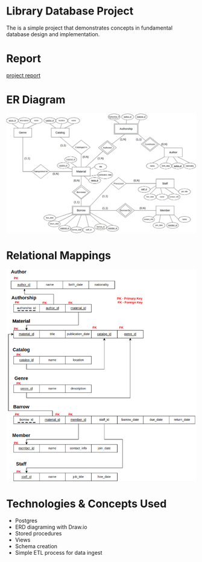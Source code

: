 # Library Database Project 
The is a simple project that demonstrates concepts in fundamental database design and implementation. 

# Report
[project report](Project_Report.pdf)

# ER Diagram 
![Library ERD](library_erd.png)

# Relational Mappings 
![Library Relational Mappings](library_relational_mapping.png)

# Technologies & Concepts Used
- Postgres 
- ERD diagraming with Draw.io 
- Stored procedures 
- Views 
- Schema creation 
- Simple ETL process for data ingest
